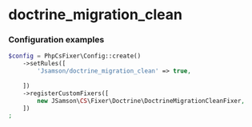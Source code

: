# doctrine_migration_clean

### Configuration examples

```php
$config = PhpCsFixer\Config::create()
    ->setRules([
        'Jsamson/doctrine_migration_clean' => true,
       
    ])
    ->registerCustomFixers([
        new JSamson\CS\Fixer\Doctrine\DoctrineMigrationCleanFixer,
    ])
;
```
